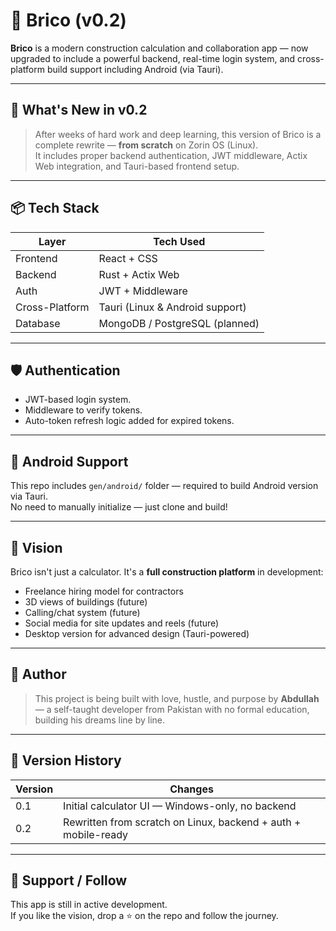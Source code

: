 # 🧱 Brico (v0.2)

**Brico** is a modern construction calculation and collaboration app — now upgraded to include a powerful backend, real-time login system, and cross-platform build support including Android (via Tauri).

---

## 🚀 What's New in v0.2

> After weeks of hard work and deep learning, this version of Brico is a complete rewrite — **from scratch** on Zorin OS (Linux).  
> It includes proper backend authentication, JWT middleware, Actix Web integration, and Tauri-based frontend setup.

---

## 📦 Tech Stack

| Layer        | Tech Used         |
|--------------|------------------|
| Frontend     | React + CSS |
| Backend      | Rust + Actix Web |
| Auth         | JWT + Middleware |
| Cross-Platform | Tauri (Linux & Android support) |
| Database     | MongoDB / PostgreSQL (planned) |

---

## 🛡 Authentication

- JWT-based login system.
- Middleware to verify tokens.
- Auto-token refresh logic added for expired tokens.

---

## 📱 Android Support

This repo includes `gen/android/` folder — required to build Android version via Tauri.  
No need to manually initialize — just clone and build!

---

## 🧠 Vision

Brico isn't just a calculator. It's a **full construction platform** in development:

- Freelance hiring model for contractors
- 3D views of buildings (future)
- Calling/chat system (future)
- Social media for site updates and reels (future)
- Desktop version for advanced design (Tauri-powered)

---

## 💪 Author

> This project is being built with love, hustle, and purpose by **Abdullah** — a self-taught developer from Pakistan with no formal education, building his dreams line by line.

---

## 🧠 Version History

| Version | Changes |
|---------|---------|
| 0.1     | Initial calculator UI — Windows-only, no backend |  likn old repo  https://www.mediafire.com/folder/g6q65eczqn73b/Brico
| 0.2     | Rewritten from scratch on Linux, backend + auth + mobile-ready |

---

## 🌟 Support / Follow

This app is still in active development.  
If you like the vision, drop a ⭐ on the repo and follow the journey.

